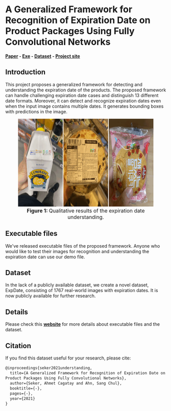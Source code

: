 
# A Generalized Framework for Recognition of Expiration Date on Product Packages Using Fully Convolutional Networks

**[Paper](https://drive.google.com/file/d/1wTaXGbmXy-fAuInhfUk04ZQ-rZZGfKSV/view?usp=sharing)
\-
[Exe](https://drive.google.com/drive/folders/15bEaQMYmjgJ7LHl2bS-fkKM6mw0iwq1S?usp=sharing)
\- [Dataset](https://drive.google.com/drive/folders/1YuxWzVj6bT6gs6XlewEGetYrdgwZt7EH?usp=sharing)
\- [Project site](https://felizang.github.io/expdate/)**


## Introduction
This project proposes a generalized framework for detecting and
understanding the expiration date of the products. The proposed
framework can handle challenging expiration date cases and distinguish
13 different date formats. Moreover, it can detect and
recognize expiration dates even when the input image contains multiple
dates. It generates bounding boxes with predictions in the image.

<figure>
    <div>
        <img src="figures/figure_2.gif" height="275"/>
    </div>
    <figcaption style="text-align: center; font-size: 16px;"><strong>Figure 1: </strong> Qualitative results of the expiration date understanding.</figcaption>
</figure>


## Executable files
We've released executable files of the proposed framework. Anyone
who would like to test their images for recognition and
understanding the expiration date can use our demo file. 


## Dataset
In the lack of a publicly available dataset, we create a novel dataset,
ExpDate, consisting of 1767 real-world images with expiration dates. It
is now publicly available for further research.  


## Details
Please check this **[website](https://felizang.github.io/expdate/)** for
more details about executable files and the dataset.


## Citation
If you find this dataset useful for your research, please cite:

    @inproceedings{seker2021understanding,
      title={A Generalized Framework for Recognition of Expiration Date on Product Packages Using Fully Convolutional Networks},
      author={Seker, Ahmet Cagatay and Ahn, Sang Chul},
      booktitle={-},
      pages={-},
      year={2021}
    }




